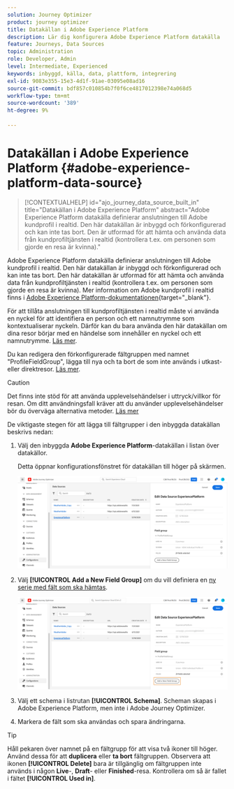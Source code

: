 ```yaml
---
solution: Journey Optimizer
product: journey optimizer
title: Datakällan i Adobe Experience Platform
description: Lär dig konfigurera Adobe Experience Platform datakälla
feature: Journeys, Data Sources
topic: Administration
role: Developer, Admin
level: Intermediate, Experienced
keywords: inbyggd, källa, data, plattform, integrering
exl-id: 9083e355-15e3-4d1f-91ae-03095e08ad16
source-git-commit: bdf857c010854b7f0f6ce4817012398e74a068d5
workflow-type: tm+mt
source-wordcount: '389'
ht-degree: 9%

---
```


# Datakällan i Adobe Experience Platform {#adobe-experience-platform-data-source}

>[!CONTEXTUALHELP]
>id="ajo_journey_data_source_built_in"
>title="Datakällan i Adobe Experience Platform"
>abstract="Adobe Experience Platform datakälla definierar anslutningen till Adobe kundprofil i realtid. Den här datakällan är inbyggd och förkonfigurerad och kan inte tas bort. Den är utformad för att hämta och använda data från kundprofiltjänsten i realtid (kontrollera t.ex. om personen som gjorde en resa är kvinna)."

Adobe Experience Platform datakälla definierar anslutningen till Adobe kundprofil i realtid. Den här datakällan är inbyggd och förkonfigurerad och kan inte tas bort. Den här datakällan är utformad för att hämta och använda data från kundprofiltjänsten i realtid (kontrollera t.ex. om personen som gjorde en resa är kvinna). Mer information om Adobe kundprofil i realtid finns i [Adobe Experience Platform-dokumentationen](https://experienceleague.adobe.com/docs/experience-platform/profile/home.html?lang=sv){target="_blank"}.

För att tillåta anslutningen till kundprofiltjänsten i realtid måste vi använda en nyckel för att identifiera en person och ett namnutrymme som kontextualiserar nyckeln. Därför kan du bara använda den här datakällan om dina resor börjar med en händelse som innehåller en nyckel och ett namnutrymme. [Läs mer](../building-journeys/journey.md).

Du kan redigera den förkonfigurerade fältgruppen med namnet &quot;ProfileFieldGroup&quot;, lägga till nya och ta bort de som inte används i utkast- eller direktresor. [Läs mer](../datasource/configure-data-sources.md#define-field-groups).


>[!CAUTION]
>
>Det finns inte stöd för att använda upplevelsehändelser i uttryck/villkor för resan. Om ditt användningsfall kräver att du använder upplevelsehändelser bör du överväga alternativa metoder. [Läs mer](../building-journeys/exp-event-lookup.md)


De viktigaste stegen för att lägga till fältgrupper i den inbyggda datakällan beskrivs nedan:

1. Välj den inbyggda **Adobe Experience Platform**-datakällan i listan över datakällor.

   Detta öppnar konfigurationsfönstret för datakällan till höger på skärmen.

   ![](assets/journey23.png)

1. Välj **[!UICONTROL Add a New Field Group]** om du vill definiera en [ny serie med fält som ska hämtas](../datasource/configure-data-sources.md#define-field-groups).

   ![](assets/journey24.png)

1. Välj ett schema i listrutan **[!UICONTROL Schema]**. Scheman skapas i Adobe Experience Platform, men inte i Adobe Journey Optimizer.
1. Markera de fält som ska användas och spara ändringarna.


>[!TIP]
>
>Håll pekaren över namnet på en fältgrupp för att visa två ikoner till höger. Använd dessa för att **duplicera** eller **ta bort** fältgruppen. Observera att ikonen **[!UICONTROL Delete]** bara är tillgänglig om fältgruppen inte används i någon **Live**-, **Draft**- eller **Finished**-resa. Kontrollera om så är fallet i fältet **[!UICONTROL Used in]**.
